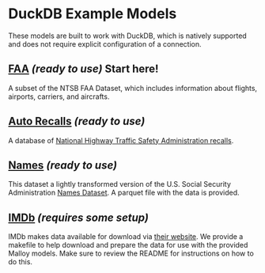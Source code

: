 # DuckDB Example Models

These models are built to work with DuckDB, which is natively supported and does not require explicit configuration of a connection.

## [FAA](https://github.com/malloydata/malloy-samples/tree/main/duckdb/faa) _(ready to use)_ **Start here!**
A subset of the NTSB FAA Dataset, which includes information about flights, airports, carriers, and aircrafts.

## [Auto Recalls](https://github.com/malloydata/malloy-samples/tree/main/duckdb/auto_recalls) _(ready to use)_
A database of [National Highway Traffic Safety Administration recalls](https://catalog.data.gov/dataset/recalls-data).

## [Names](https://github.com/malloydata/malloy-samples/tree/main/duckdb/names) _(ready to use)_
This dataset a lightly transformed version of the U.S. Social Security Administration [Names Dataset](https://catalog.data.gov/dataset/baby-names-from-social-security-card-applications-national-data). A parquet file with the data is provided.

## [IMDb](https://github.com/malloydata/malloy-samples/tree/main/duckdb/imdb) _(requires some setup)_
IMDb makes data available for download via [their website](https://www.imdb.com/interfaces/). We provide a makefile to help download and prepare the data for use with the provided Malloy models. Make sure to review the README for instructions on how to do this.
